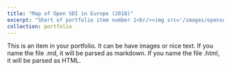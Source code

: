 ```yaml
---
title: "Map of Open SDI in Europe (2018)"
excerpt: "Short of portfolio item number 1<br/><img src='/images/opensdi.png'>"
collection: portfolio
---
```


This is an item in your portfolio. It can be have images or nice text. If you name the file .md, it will be parsed as markdown. If you name the file .html, it will be parsed as HTML. 

